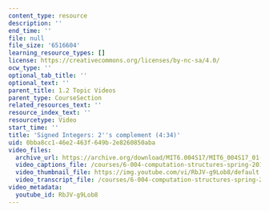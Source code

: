 ```yaml
---
content_type: resource
description: ''
end_time: ''
file: null
file_size: '6516604'
learning_resource_types: []
license: https://creativecommons.org/licenses/by-nc-sa/4.0/
ocw_type: ''
optional_tab_title: ''
optional_text: ''
parent_title: 1.2 Topic Videos
parent_type: CourseSection
related_resources_text: ''
resource_index_text: ''
resourcetype: Video
start_time: ''
title: 'Signed Integers: 2''s complement (4:34)'
uid: 0bba8cc1-46e2-463f-649b-2e8260850aba
video_files:
  archive_url: https://archive.org/download/MIT6.004S17/MIT6_004S17_01-02-06_300k.mp4
  video_captions_file: /courses/6-004-computation-structures-spring-2017/4cfe6b9c0af35b4884a76d41c2e32a8c_RbJV-g9Lob8.vtt
  video_thumbnail_file: https://img.youtube.com/vi/RbJV-g9Lob8/default.jpg
  video_transcript_file: /courses/6-004-computation-structures-spring-2017/8091a65bb6a2ff326046748e18c68cf4_RbJV-g9Lob8.pdf
video_metadata:
  youtube_id: RbJV-g9Lob8
---
```

